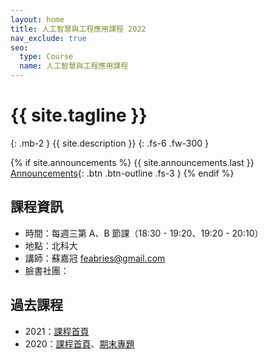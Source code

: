 ```yaml
---
layout: home
title: 人工智慧與工程應用課程 2022
nav_exclude: true
seo:
  type: Course
  name: 人工智慧與工程應用課程
---
```


# {{ site.tagline }}
{: .mb-2 }
{{ site.description }}
{: .fs-6 .fw-300 }

{% if site.announcements %}
{{ site.announcements.last }}
[Announcements](announcements.md){: .btn .btn-outline .fs-3 }
{% endif %}

## 課程資訊

- 時間：每週三第 A、B 節課（18:30 - 19:20、19:20 - 20:10）
- 地點：北科大
- 講師：蘇嘉冠 feabries@gmail.com
- 臉書社團：

## 過去課程

- 2021：[課程首頁](https://aintut.github.io/2021/)
- 2020：[課程首頁](https://sites.google.com/view/2020aintut/)、[期末專題](https://hackmd.io/HbOStYCGR2atnyOyNzmo4w)
